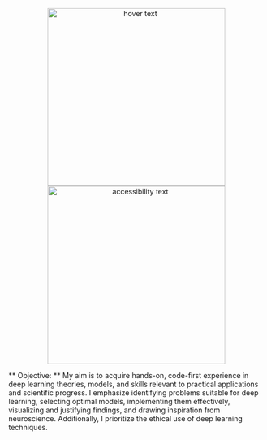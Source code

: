 <p align="center">
  <img src="image/NMA_DL_Concept_Map.png" width="350" title="hover text">
  <img src="image/NMA_DL_Concept_Map.png" width="350" alt="accessibility text">
</p>

** Objective: **
My aim is to acquire hands-on, code-first experience in deep learning theories, models, and skills relevant to practical applications and scientific progress. I emphasize identifying problems suitable for deep learning, selecting optimal models, implementing them effectively, visualizing and justifying findings, and drawing inspiration from neuroscience. Additionally, I prioritize the ethical use of deep learning techniques.
